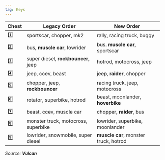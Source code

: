 ```yaml
---
tag: Keys
---
```

Chest | Legacy Order | New Order
-- | -- | --
1️⃣ | sportscar, chopper, mk2 | rally, racing truck, buggy
2️⃣ | bus, **muscle car**, lowrider | bus. **muscle car**, sportscar
3️⃣ | super diesel, **rockbouncer**, jeep | hotrod, motocross, jeep
4️⃣ | jeep, ccev, beast | jeep, **raider**, chopper
5️⃣ | chopper, jeep, **rockbouncer** | racing truck, jeep, motocross
6️⃣ | rotator, superbike, hotrod | beast, moonlander, **hoverbike**
7️⃣ | beast, ccev, muscle car | chopper, **raider**, bus
8️⃣ | monster truck, motocross, superbike | lowrider, superbike, moonlander
9️⃣ | lowrider, snowmobile, super diesel | **muscle car**, monster truck, hotrod

*Source: **Vulcan***
